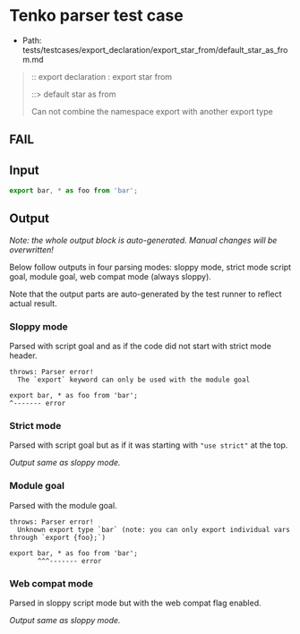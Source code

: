 # Tenko parser test case

- Path: tests/testcases/export_declaration/export_star_from/default_star_as_from.md

> :: export declaration : export star from
>
> ::> default star as from
>
> Can not combine the namespace export with another export type

## FAIL

## Input

`````js
export bar, * as foo from 'bar';
`````

## Output

_Note: the whole output block is auto-generated. Manual changes will be overwritten!_

Below follow outputs in four parsing modes: sloppy mode, strict mode script goal, module goal, web compat mode (always sloppy).

Note that the output parts are auto-generated by the test runner to reflect actual result.

### Sloppy mode

Parsed with script goal and as if the code did not start with strict mode header.

`````
throws: Parser error!
  The `export` keyword can only be used with the module goal

export bar, * as foo from 'bar';
^------- error
`````

### Strict mode

Parsed with script goal but as if it was starting with `"use strict"` at the top.

_Output same as sloppy mode._

### Module goal

Parsed with the module goal.

`````
throws: Parser error!
  Unknown export type `bar` (note: you can only export individual vars through `export {foo};`)

export bar, * as foo from 'bar';
       ^^^------- error
`````


### Web compat mode

Parsed in sloppy script mode but with the web compat flag enabled.

_Output same as sloppy mode._
